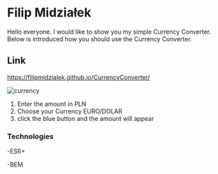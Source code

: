 # Filip Midziałek
Hello everyone. I would like to show you my simple Currency Converter. Below is introduced how you should use the Currency Converter.

## Link
https://filipmidzialek.github.io/CurrencyConverter/

![currency](https://github.com/FilipMidzialek/CurrencyConverter/assets/161857933/372e4203-e56b-4dfb-8f40-94c06b197433)


1. Enter the amount in PLN
2. Choose your Currency EURO/DOLAR
3. click the blue button and the amount will appear

### Technologies
-ES6+

-BEM

